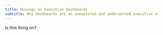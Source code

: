 ```yaml
---
title: Musings on Executive Dashboards
subtitle: Why dashboards are an unexplored and underserved executive need
---
```


Is this thing on?